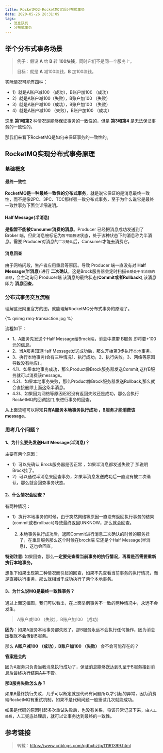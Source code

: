 ```yaml
---
title: RocketMQ2-RocketMQ实现分布式事务
date: 2020-05-26 20:31:09
tags:
  - 消息队列
  - 分布式事务
---
```


## 举个分布式事务场景

>  例子：假设 **A** 给 **B** 转 **100块钱**，同时它们不是同一个服务上。
>
> 目标：就是 **A** 减100块钱，**B** 加100块钱。

实际情况可能有四种：

- 1）就是A账户减100 （成功），B账户加100 （成功） 
- 2）就是A账户减100（失败），B账户加100 （失败） 
- 3）就是A账户减100（成功），B账户加100 （失败） 
- 4）就是A账户减100 （失败），B账户加100 （成功）

这里 **第1和第2** 种情况是能够保证事务的一致性的，但是 **第3和第4** 是无法保证事务的一致性的。

那我们来看下RocketMQ是如何来保证事务的一致性的。

## RocketMQ实现分布式事务原理

### 基础概念

#### 最终一致性

**RocketMQ是一种最终一致性的分布式事务**，就是说它保证的是消息最终一致性，而不是像2PC、3PC、TCC那样强一致分布式事务，至于为什么说它是最终一致性事务下面会详细说明。

#### Half Message(半消息)

**是指暂不能被Consumer消费的消息**。Producer 已经把消息成功发送到了 Broker 端，但此消息被标记为`暂不能投递`状态，处于该种状态下的消息称为半消息。需要 Producer对消息的`二次确认`后，Consumer才能去消费它。

#### 消息回查

由于网络闪段，生产者应用重启等原因。导致 Producer 端一直没有对 **Half Message(半消息)** 进行 **二次确认**。这是Brock服务器会定时扫描`长期处于半消息的消息`，会主动询问 Producer端 该消息的最终状态(**Commit或者Rollback**),该消息即为 **消息回查**。

### 分布式事务交互流程

理解这张阿里官方的图，就能理解RocketMQ分布式事务的原理了。

{% qnimg rmq-transaction.jpg %}

流程如下：

- 1、A服务先发送个Half Message给Brock端，消息中携带 B服务 即将要+100元的信息。 
- 2、当A服务知道Half Message发送成功后，那么开始第3步执行本地事务。 
- 3、执行本地事务(会有三种情况1、执行成功。2、执行失败。3、网络等原因导致没有响应) 。
- 4.1)、如果本地事务成功，那么Product像Brock服务器发送Commit,这样B服务就可以消费该message。
- 4.2)、如果本地事务失败，那么Product像Brock服务器发送Rollback,那么就会直接删除上面这条半消息。 
- 4.3)、如果因为网络等原因迟迟没有返回失败还是成功，那么会执行RocketMQ的回调接口,来进行事务的回查。

从上面流程可以得知**只有A服务本地事务执行成功 ，B服务才能消费该message**。

### 思考几个问题？

#### 1、为什么要先发送Half Message(半消息)？

主要有两个原因：

- 1）可以先确认 Brock服务器是否正常 ，如果半消息都发送失败了 那说明Brock挂了。
- 2）可以通过半消息来回查事务，如果半消息发送成功后一直没有被二次确认，那么就会回查事务状态。

#### 2、什么情况会回查？

有两种情况：

- 1）执行本地事务的时候，由于突然网络等原因一直没有返回执行事务的结果(commit或者rollback)导致最终返回UNKNOW，那么就会回查。 
- 2) 本地事务执行成功后，返回Commit进行消息二次确认的时候的服务挂了，在重启服务那么这个时候在brock端   它还是个Half Message(半消息)，这也会回查。

**特别注意**: 如果回查，那么**一定要先查看当前事务的执行情况，再看是否需要重新执行本地事务。**

想象下如果出现第二种情况而引起的回查，如果不先查看当前事务的执行情况，而是直接执行事务，那么就相当于成功执行了两个本地事务。

#### 3、为什么说MQ是最终一致性事务？

通过上面这幅图，我们可以看出，在上面举例事务不一致的两种情况中，永远不会发生。

> A账户减100 （失败），B账户加100 （成功）

**因为**：如果A服务本地事务都失败了，那B服务永远不会执行任何操作，因为消息压根就不会传到B服务。

那么 **A账户减100 （成功），B账户加100 （失败）** 会不会可能存在的？

**答案是会的**

因为A服务只负责当我消息执行成功了，保证消息能够送达到B,至于B服务接到消息后最终执行结果A并不管。

**那B服务失败怎么办？**

如果B最终执行失败，几乎可以断定就是代码有问题所以才引起的异常，因为消费端RocketMQ有重试机制，如果不是代码问题一般重试几次就能成功。

如果是代码的原因引起多次重试失败后，也没有关系，将该异常记录下来，由`人工处理`，人工兜底处理后，就可以让事务达到最终的一致性。

## 参考链接

> 转载：https://www.cnblogs.com/qdhxhz/p/11191399.html

